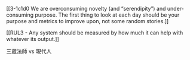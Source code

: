 [[3-1c1d0 We are overconsuming novelty (and “serendipity”) and under-consuming purpose. The first thing to look at each day should be your purpose and metrics to improve upon, not some random stories.]]

[[RUL3 - Any system should be measured by how much it can help with whatever its output.]]

三蔵法師 vs 現代人